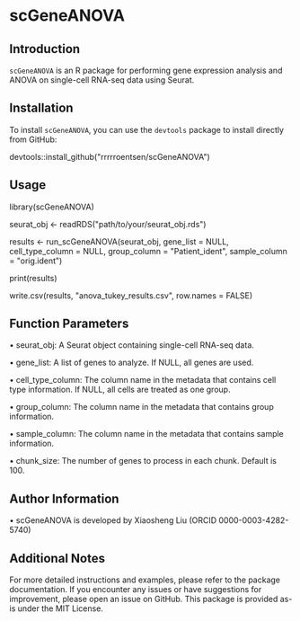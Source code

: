 # scGeneANOVA
## Introduction
`scGeneANOVA` is an R package for performing gene expression analysis and ANOVA on single-cell RNA-seq data using Seurat.

## Installation
To install `scGeneANOVA`, you can use the `devtools` package to install directly from GitHub:

devtools::install_github("rrrrroentsen/scGeneANOVA")

## Usage

library(scGeneANOVA)

seurat_obj <- readRDS("path/to/your/seurat_obj.rds")

results <- run_scGeneANOVA(seurat_obj, gene_list = NULL, cell_type_column = NULL, group_column = "Patient_ident", sample_column = "orig.ident")

print(results)

write.csv(results, "anova_tukey_results.csv", row.names = FALSE)

## Function Parameters
•	seurat_obj: A Seurat object containing single-cell RNA-seq data.

•	gene_list: A list of genes to analyze. If NULL, all genes are used.

•	cell_type_column: The column name in the metadata that contains cell type information. If NULL, all cells are treated as one group.

•	group_column: The column name in the metadata that contains group information.

•	sample_column: The column name in the metadata that contains sample information.

•	chunk_size: The number of genes to process in each chunk. Default is 100.

## Author Information
•	scGeneANOVA is developed by Xiaosheng Liu (ORCID 0000-0003-4282-5740)

## Additional Notes
For more detailed instructions and examples, please refer to the package documentation.
If you encounter any issues or have suggestions for improvement, please open an issue on GitHub.
This package is provided as-is under the MIT License.
